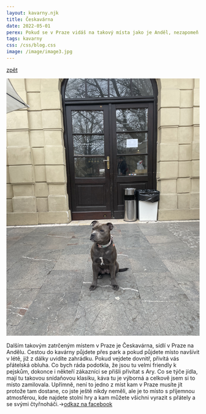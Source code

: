 ```yaml
---
layout: kavarny.njk
title: Českavárna
date: 2022-05-01
perex: Pokud se v Praze vidáš na takový místa jako je Anděl, nezapomeň navštívit Českou kavárnu. Našla jsem jí úplně náhodou, když byla ještě zima a my si chtěli někde sednou na kafíčko a zahřát se.
tags: kavarny
css: /css/blog.css
image: /image/image3.jpg
---
```

<a class="artical" href="/kavarny/">zpět</a>
<div class="artical__bakery">
    <img class="article__image-artic"src="/image/ceska1.jpg" alt="foto Ary pred pekarnou" />
    <p class="artical__bakery-text"> Dalším takovým zatrčeným místem v Praze je Českavárna, sídlí v Praze na Andělu. Cestou do kavárny půjdete přes park a pokud půjdete místo navšívit v létě, již z dálky uvidíte zahrádku. Pokud vejdete dovnitř, přivítá vás přátelská obluha. Co bych ráda podotkla, že jsou tu velmi friendly k pejskům, dokonce i někteří zákazníci se přišli přivítat s Ary. Co se týče jídla, mají tu takovou snídaňovou klasiku, káva tu je výborná a celkově jsem si to místo zamilovala. Upřímně, není to jedno z míst kam v Praze musíte jít protože tam dostane, co jste ještě nikdy neměli, ale je to místo s příjemnou atmosférou, kde najdete stolní hry a kam můžete všichni vyrazit s přátely a se svými čtyřnoháči.→<a class="odkaz" href="https://www.facebook.com/ceskavarna/">odkaz na facebook</a>
    </p>
</div>
  

